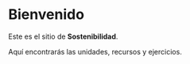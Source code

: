 # Bienvenido

Este es el sitio de **Sostenibilidad**.

Aquí encontrarás las unidades, recursos y ejercicios.
